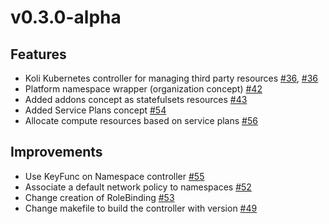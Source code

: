# v0.3.0-alpha

## Features

- Koli Kubernetes controller for managing third party resources [#36](https://github.com/kolihub/koli/issues/36), [#36](https://github.com/kolihub/koli/issues/38)
- Platform namespace wrapper (organization concept) [#42](https://github.com/kolihub/koli/issues/42)
- Added addons concept as statefulsets resources  [#43](https://github.com/kolihub/koli/issues/43)
- Added Service Plans concept [#54](https://github.com/kolihub/koli/issues/54)
- Allocate compute resources based on service plans [#56](https://github.com/kolihub/koli/issues/56)


## Improvements

- Use KeyFunc on Namespace controller [#55](https://github.com/kolihub/koli/issues/55)
- Associate a default network policy to namespaces [#52](https://github.com/kolihub/koli/issues/52)
- Change creation of RoleBinding [#53](https://github.com/kolihub/koli/issues/53)
- Change makefile to build the controller with version [#49](https://github.com/kolihub/koli/issues/49)